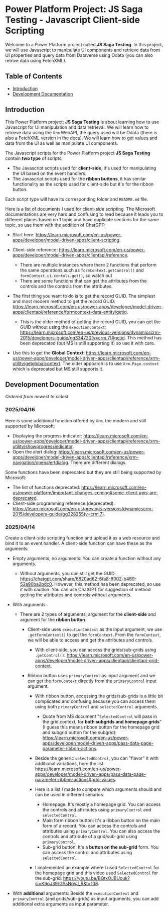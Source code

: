 # Power Platform Project: JS Saga Testing - Javascript Client-side Scripting

Welcome to a Power Platform project called **JS Saga Testing**. In this project, we will use Javascript to manipulate UI components and retrieve data from UI properties and query data from Dataverse using Odata (you can also retrive data using FetchXML).

## Table of Contents

- [Introduction](#introduction)
- [Development Documentation](#development-documentation)

## Introduction

This Power Platform project: **JS Saga Testing** is about learning how to use Javascript for UI manipulation and data retrieval. We will learn how to retrieve data using the `Xrm` WebAPI, the query used will be Odata (there is also a FetchXML version in the docs). We will learn how to get values and data from the UI as well as manipulate UI components.

The Javascript scripts for the Power Platform project **JS Saga Testing** contain **two type** of scripts:

- The Javascript scripts used for **client-side**, it's used for manipulating the UI based on the event handlers.
- The Javascript scripts used for the **ribbon buttons**, it has similar functionality as the scripts used for client-side but it's for the ribbon button.

Each script type will have its corresponding folder and `README.md` file.

Here is a list of documents I used for client-side scripting. The Microsoft documentations are very hard and confusing to read because it leads you to different places based on 1 topic and have duplicate sections for the same topic, so use them with the addition of ChatGPT:

- Start here: https://learn.microsoft.com/en-us/power-apps/developer/model-driven-apps/client-scripting.

- Client-side reference: https://learn.microsoft.com/en-us/power-apps/developer/model-driven-apps/clientapi/reference.

  - There are multiple instances where there 2 functions that perform the same operations such as `formContext.getControl()` and `formContext.ui.contols.get()`, so watch out
  - There are some functions that can get the attributes from the controls and the controls from the attributes.

- The first thing you want to do is to get the record GUID. The simplest and most modern method to get the record GUID: https://learn.microsoft.com/en-us/power-apps/developer/model-driven-apps/clientapi/reference/formcontext-data-entity/getid.

  - This is the older method of getting the record GUID, you can get the GUID without using the `executionContext`: https://learn.microsoft.com/en-us/previous-versions/dynamicscrm-2015/developers-guide/gg334720(v=crm.7)#getid. This method has been deprecated (but MS is still supporting it) so use it with care.

- Use this to get the **Global Context**: https://learn.microsoft.com/en-us/power-apps/developer/model-driven-apps/clientapi/reference/xrm-utility/getglobalcontext. The older appoarch is to use `Xrm.Page.context` which is deprecated but MS still supports it.

## Development Documentation

_Ordered from newest to oldest_

### 2025/04/16

Here is some additional function offered by `Xrm`, the modern and still supported by Microsoft:

- Displaying the progress indicator: https://learn.microsoft.com/en-us/power-apps/developer/model-driven-apps/clientapi/reference/xrm-utility/showprogressindicator.
- Open the alert dialog: https://learn.microsoft.com/en-us/power-apps/developer/model-driven-apps/clientapi/reference/xrm-navigation/openalertdialog. There are different dialogs.

Some functions have been deprecated but they are still being supported by Microsoft:

- The list of functions deprecated: https://learn.microsoft.com/en-us/power-platform/important-changes-coming#some-client-apis-are-deprecated.
- Client-side programming reference (deprecated): https://learn.microsoft.com/en-us/previous-versions/dynamicscrm-2015/developers-guide/gg328255(v=crm.7).

### 2025/04/14

Create a client-side scripting function and upload it as a web resource and bind it to an event handler. A client-side function can have these as the arguments:

- Empty arguments, no arguments: You can create a function without any arguments.

  - Without arguments, you can still get the GUID: https://chatgpt.com/share/6820ad62-6fa8-8002-b469-52a90ba2bdc0. However, this method has been deprecated, so use it with caution. You can use ChatGPT for suggestion of method getting the attributes and controls without arguments.

- With arguments:

  - There are 2 types of arguments, argument for the **client-side** and argument for the **ribbon button**.

    - Client-side uses `executionContext` as the input argument, we use `.getFormContext()` to get the `formContext`. From the `formContext`, we will be able to access and get the attributes and controls.

      - With client-side, you can access the grids/sub-grids using `.getControl()`: https://learn.microsoft.com/en-us/power-apps/developer/model-driven-apps/clientapi/clientapi-grid-context.

    - Ribbon button uses `primaryControl` as input argument and we can get the `formContext` directly from the `primaryControl` input argument.

      - With ribbon button, accessing the grids/sub-grids is a little bit complicated and confusing because you can access them using both `primaryControl` and `selectedControl` arguments.

        - Quote from MS document "`SelectedControl` will pass in the grid context, for **both subgrids and homepage grids**" (I guess this means ribbon button for the homepage grid and subgrid button for the subgrid): https://learn.microsoft.com/en-us/power-apps/developer/model-driven-apps/pass-data-page-parameter-ribbon-actions.

      - Beside the generic `selectedControl`, you can "flavor" it with additional variations, here the list: https://learn.microsoft.com/en-us/power-apps/developer/model-driven-apps/pass-data-page-parameter-ribbon-actions#grid-values.

      - Here is a list I made to compare which arguments should and can be used in different senarios:

        - Homepage: It's mostly a homepage grid. You can access the controls and attributes using `primaryControl` and `selectedControl`.
        - Main form ribbon button: It's a ribbon button on the main form of a record. You can access the controls and attributes using `primaryControl`. You can also access the controls and attribute of a grid/sub-grid using `primaryControl`.
        - Sub-grid button: It's a **button on the sub-grid** form. You can access the control and attributes using `selectedControl`.

      - I implemented an example where I used `SelectedControl` for the homepage grid and this video used `SelectedControl` for the sub-grid: https://youtu.be/BQtxOJBUouk?si=K6pJ39rGAsNpVJ_R&t=108.

- With **additional** arguments: Beside the `executionContext` and `primaryControl` (and grids/sub-grids) as input arguments, you can add additional extra arguments as input parameter.
